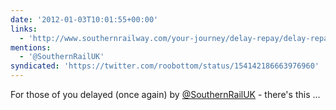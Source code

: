 ```yaml
---
date: '2012-01-03T10:01:55+00:00'
links:
  - 'http://www.southernrailway.com/your-journey/delay-repay/delay-repay-form'
mentions:
  - '@SouthernRailUK'
syndicated: 'https://twitter.com/roobottom/status/154142186663976960'
---
```

For those of you delayed (once again) by [@SouthernRailUK](https://twitter.com/@SouthernRailUK) - there's this ... 
